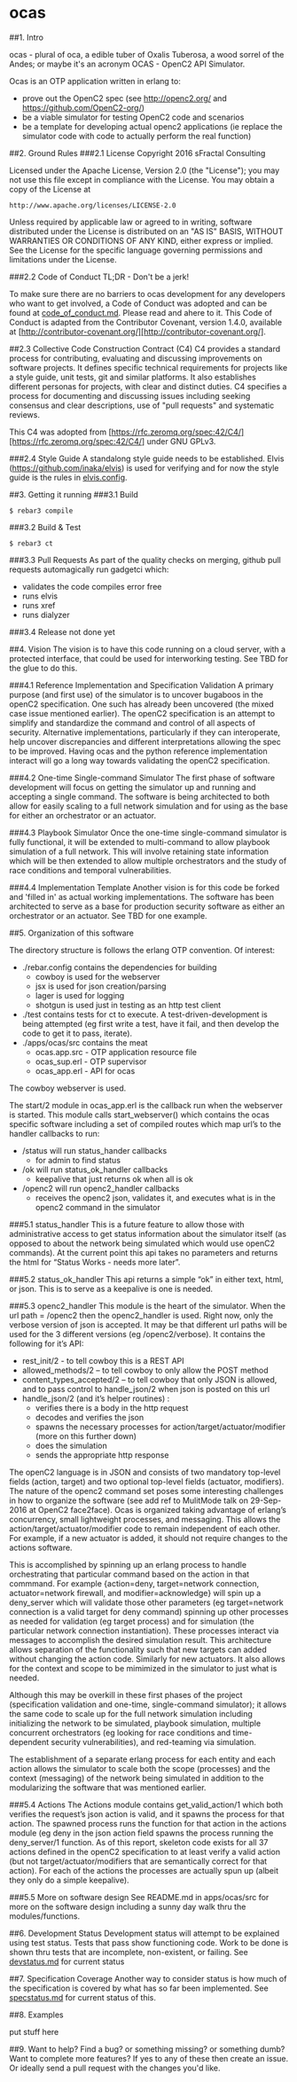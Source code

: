 ocas
=====

##1. Intro

ocas - plural of oca, a edible tuber of Oxalis Tuberosa, a wood sorrel of the Andes; 
or maybe it's an acronym OCAS - OpenC2 API Simulator.

Ocas is an OTP application written in erlang to:
- prove out the OpenC2 spec (see http://openc2.org/ and https://github.com/OpenC2-org/)
- be a viable simulator for testing OpenC2 code and scenarios
- be a template for developing actual openc2 applications (ie replace the simulator code with code to actually perform the real function)

##2. Ground Rules
###2.1 License
Copyright 2016 sFractal Consulting

Licensed under the Apache License, Version 2.0 (the "License");
you may not use this file except in compliance with the License.
You may obtain a copy of the License at

    http://www.apache.org/licenses/LICENSE-2.0

Unless required by applicable law or agreed to in writing, software
distributed under the License is distributed on an "AS IS" BASIS,
WITHOUT WARRANTIES OR CONDITIONS OF ANY KIND, either express or implied.
See the License for the specific language governing permissions and
limitations under the License.

###2.2 Code of Conduct
TL;DR - Don't be a jerk!

To make sure there are no barriers to ocas development 
for any developers who want to get involved, 
a Code of Conduct was adopted and can be found at 
[code_of_conduct.md](./code_of_conduct.md). 
Please read and ahere to it.
This Code of Conduct is adapted from the Contributor Covenant, 
version 1.4.0, available at 
[http://contributor-covenant.org/][http://contributor-covenant.org/].

##2.3 Collective Code Construction Contract (C4)
C4 provides a standard process for contributing, evaluating and discussing improvements on software projects. 
It defines specific technical requirements for projects 
like a style guide, unit tests, git and similar platforms. 
It also establishes different personas for projects, 
with clear and distinct duties. 
C4 specifies a process for documenting 
and discussing issues including seeking consensus and clear descriptions, 
use of "pull requests" and systematic reviews.

This C4 was adopted from [https://rfc.zeromq.org/spec:42/C4/][https://rfc.zeromq.org/spec:42/C4/] under GNU GPLv3.


###2.4 Style Guide
A standalong style guide needs to be established. 
Elvis (https://github.com/inaka/elvis) is used for verifying 
and for now the style guide is the rules in [elvis.config](./elvis.config).

##3. Getting it running
###3.1 Build

    $ rebar3 compile

###3.2 Build & Test

    $ rebar3 ct

###3.3 Pull Requests
As part of the quality checks on merging, github pull requests automagically run gadgetci which:
- validates the code compiles error free
- runs elvis
- runs xref
- runs dialyzer

###3.4 Release
not done yet

##4. Vision
The vision is to have 
this code running on a cloud server, 
with a protected interface, 
that could be used for interworking testing. 
See TBD for the glue to do this.

###4.1 Reference Implementation and Specification Validation
A primary purpose (and first use) of the simulator is to uncover bugaboos in the openC2 specification. One such has already been uncovered (the mixed case issue mentioned earlier). The openC2 specification is an attempt to simplify and standardize the command and control of all aspects of security. Alternative implementations, particularly if they can interoperate, help uncover discrepancies and different interpretations allowing the spec to be improved. Having ocas and the python reference implementation interact will go a long way towards validating the openC2 specification.

###4.2 One-time Single-command Simulator
The first phase of software development will focus on getting the simulator up and running and accepting a single command. The software is being architected to both allow for easily scaling to a full network simulation and for using as the base for either an orchestrator or an actuator.

###4.3 Playbook Simulator
Once the one-time single-command simulator is fully functional, it will be extended to multi-command to allow playbook simulation of a full network. This will involve retaining state information which will be then extended to allow multiple orchestrators and the study of race conditions and temporal vulnerabilities.

###4.4 Implementation Template
Another vision is for this code be forked and 'filled in' as actual working implementations.
The software has been architected to serve as a base for production security software as either an orchestrator or an actuator.
See TBD for one example.



##5. Organization of this software

The directory structure is follows the erlang OTP convention. Of interest:
- ./rebar.config contains the dependencies for building
  * cowboy is used for the webserver
  * jsx is used for json creation/parsing
  * lager is used for logging
  * shotgun is used just in testing as an http test client
- ./test contains tests for ct to execute. A test-driven-development is being attempted (eg first write a test, have it fail, and then develop the code to get it to pass, iterate).
- ./apps/ocas/src contains the meat 
  * ocas.app.src - OTP application resource file
  * ocas_sup.erl - OTP supervisor
  * ocas_app.erl - API for ocas

The cowboy webserver is used.

The start/2 module in ocas_app.erl is the callback run 
when the webserver is started. 
This module calls start_webserver() 
which contains the ocas specific software 
including a set of compiled routes 
which map url’s to the handler callbacks to run:
- /status will run status_hander callbacks 
   * for admin to find status
- /ok will run status_ok_handler callbacks
   * keepalive that just returns ok when all is ok
- /openc2 will run openc2_handler callbacks
   * receives the openc2 json, validates it, and executes what is in the openc2 command in the simulator

###5.1 status_handler 
This is a future feature to allow those with administrative access
to get status information about the simulator itself 
(as opposed to about the network being simulated which would use openC2 commands). 
At the current point this api takes no parameters 
and returns the html for “Status Works - needs more later”.

###5.2 status_ok_handler
This api returns a simple “ok” in either text, html, or json. This is to serve as a keepalive is one is needed.

###5.3 openc2_handler
This module is the heart of the simulator. 
When the url path = /openc2 then the openc2_handler is used. 
Right now, only the verbose version of json is accepted. 
It may be that different url paths will be used for the 3 different versions (eg /openc2/verbose). 
It contains the following for it’s API:
- rest_init/2 - to tell cowboy this is a REST API
- allowed_methods/2 – to tell cowboy to only allow the POST method
- content_types_accepted/2 – to tell cowboy that only JSON is allowed, and to pass control to handle_json/2 when json is posted on this url 
- handle_json/2 (and it’s helper routines) :
  * verifies there is a body in the http request
  * decodes and verifies the json
  * spawns the necessary processes for action/target/actuator/modifier (more on this further down)
  * does the simulation
  * sends the appropriate http response 

The openC2 language is in JSON and consists of 
two mandatory top-level fields (action, target) 
and two optional top-level fields (actuator, modifiers). 
The nature of the openc2 command set poses some interesting challenges 
in how to organize the software 
(see add ref to MulitMode talk on 29-Sep-2016 at OpenC2 face2face). 
Ocas is organized taking advantage of erlang’s concurrency, small lightweight processes, and messaging. 
This allows the action/target/actuator/modifier code 
to remain independent of each other. 
For example, if a new actuator is added, it should not require changes to the actions software.

This is accomplished by spinning up an erlang process to handle orchestrating that particular command 
based on the action in that commmand.
For example
{action=deny, 
target=network connection, 
actuator=network firewall,
and modifier=acknowledge} will spin up a deny_server 
which will validate those other parameters 
(eg target=network connection is a valid target for deny command)
spinning up other processes as needed for validation (eg target process) and for simulation 
(the particular network connection instantiation).
These processes interact via messages to accomplish the desired simulation result.
This architecture allows separation of the functionality 
such that new targets can added without changing the action code.
Similarly for new actuators.
It also allows for the context and scope to be mimimized in the simulator to just what is needed.

Although this may be overkill in these first phases of the project 
(specification validation and one-time, single-command simulator); 
it allows the same code to scale up for the full network simulation 
including initializing the network to be simulated, playbook simulation, 
multiple concurrent orchestrators 
(eg looking for race conditions and time-dependent security vulnerabilities), 
and red-teaming via simulation.

The establishment of a separate erlang process for each entity 
and each action allows the simulator to scale both the scope (processes) 
and the context (messaging) of the network being simulated 
in addition to the modularizing the software that was mentioned earlier.

###5.4 Actions
The Actions module contains get_valid_action/1 
which both verifies the request’s json action is valid, 
and it spawns the process for that action. The spawned process 
runs the function for that action in the actions module 
(eg deny in the json action field spawns the process running the deny_server/1 function. 
As of this report, skeleton code exists for all 37 actions defined in the openC2 specification 
to at least verify a valid action
(but not target/actuator/modifiers that are semantically correct for that action). 
For each of the actions
the processes are actually spun up (albeit they only do a simple keepalive).

###5.5 More on software design
See README.md in apps/ocas/src for more on the software design
including a sunny day walk thru the modules/functions.


##6. Development Status
Development status will attempt to be explained using test status.
Tests that pass show functioning code.
Work to be done is shown thru tests that are incomplete, non-existent, or failing.
See [devstatus.md](./devstatus.md) for current status

##7. Specification Coverage
Another way to consider status is how much of the specification is covered by what has so far been 
implemented. See [specstatus.md](specstatus.md) for current status of this.

##8. Examples

put stuff here

##9. Want to help?
Find a bug? or something missing? or something dumb? Want to complete more features? If yes to any of these then create an issue. Or ideally send a pull request with the changes you'd like.
